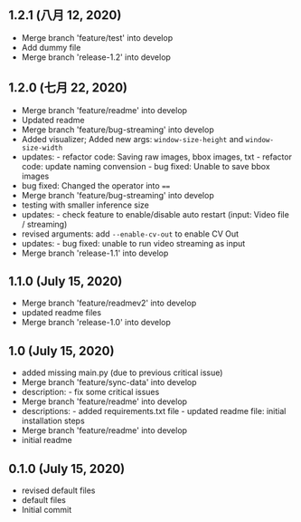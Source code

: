 ## 1.2.1 (八月 12, 2020)
  - Merge branch 'feature/test' into develop
  - Add dummy file
  - Merge branch 'release-1.2' into develop

## 1.2.0 (七月 22, 2020)
  - Merge branch 'feature/readme' into develop
  - Updated readme
  - Merge branch 'feature/bug-streaming' into develop
  - Added visualizer; Added new args: `window-size-height` and `window-size-width`
  - updates: - refactor code: Saving raw images, bbox images, txt - refactor code: update naming convension - bug fixed: Unable to save bbox images
  - bug fixed: Changed the operator into `==`
  - Merge branch 'feature/bug-streaming' into develop
  - testing with smaller inference size
  - updates: - check feature to enable/disable auto restart (input: Video file / streaming)
  - revised arguments: add `--enable-cv-out` to enable CV Out
  - updates: - bug fixed: unable to run video streaming as input
  - Merge branch 'release-1.1' into develop

## 1.1.0 (July 15, 2020)
  - Merge branch 'feature/readmev2' into develop
  - updated readme files
  - Merge branch 'release-1.0' into develop

## 1.0 (July 15, 2020)
  - added missing main.py (due to previous critical issue)
  - Merge branch 'feature/sync-data' into develop
  - description: - fix some critical issues
  - Merge branch 'feature/readme' into develop
  - descriptions: - added requirements.txt file - updated readme file: initial installation steps
  - Merge branch 'feature/readme' into develop
  - initial readme

## 0.1.0 (July 15, 2020)
  - revised default files
  - default files
  - Initial commit

